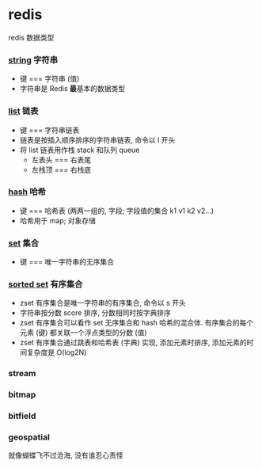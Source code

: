 # redis

redis 数据类型

### [string](./assets/string.md) 字符串

- 键 === 字符串 (值)
- 字符串是 Redis **最**基本的数据类型

### [list](./assets/list.md) 链表

- 键 === 字符串链表
- 链表是按插入顺序排序的字符串链表, 命令以 l 开头
- 将 list 链表用作栈 stack 和队列 queue
  - 左表头 === 右表尾
  - 左栈顶 === 右栈底

### [hash](./assets/hash.md) 哈希

- 键 === 哈希表 (两两一组的, 字段; 字段值的集合 k1 v1 k2 v2...)
- 哈希用于 map; 对象存储

### [set](./assets/set.md) 集合

- 键 === 唯一字符串的无序集合

### [sorted set](./assets/zset.md) 有序集合

- zset 有序集合是唯一字符串的有序集合, 命令以 s 开头
- 字符串按分数 score 排序, 分数相同时按字典排序
- zset 有序集合可以看作 set 无序集合和 hash 哈希的混合体. 有序集合的每个元素 (键) 都关联一个浮点类型的分数 (值)
- zset 有序集合通过跳表和哈希表 (字典) 实现, 添加元素时排序, 添加元素的时间复杂度是 O(log2N)

### stream

### bitmap

### bitfield

### geospatial

就像蝴蝶飞不过沧海, 没有谁忍心责怪
